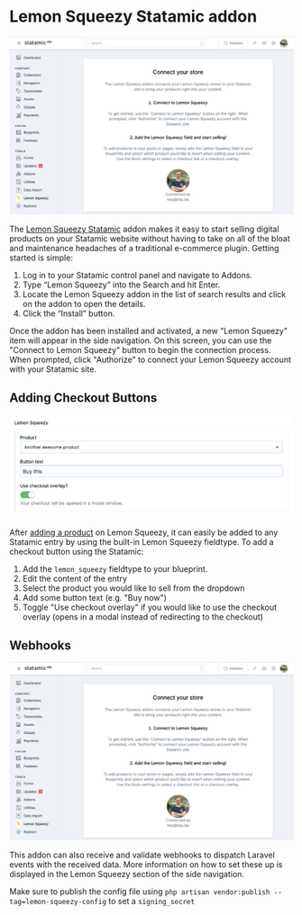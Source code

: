 # Lemon Squeezy Statamic addon

![Connection](./docs/lemon-squeezy-connection.png)

The [Lemon Squeezy Statamic](https://statamic.com/marketplace) addon makes it easy to start selling digital products on your Statamic website without having to take on all of the bloat and maintenance headaches of a traditional e-commerce plugin. Getting started is simple:

1. Log in to your Statamic control panel and navigate to Addons.
2. Type “Lemon Squeezy” into the Search and hit Enter.
3. Locate the Lemon Squeezy addon in the list of search results and click on the addon to open the details.
4. Click the “Install” button.

Once the addon has been installed and activated, a new "Lemon Squeezy" item will appear in the side navigation. On this screen, you can use the "Connect to Lemon Squeezy" button to begin the connection process. When prompted, click "Authorize" to connect your Lemon Squeezy account with your Statamic site.

## Adding Checkout Buttons

![Webhooks](./docs/lemon-squeezy-fieldtype.png)

After [adding a product](https://docs.lemonsqueezy.com/article/65-adding-a-product) on Lemon Squeezy, it can easily be added to any Statamic entry by using the built-in Lemon Squeezy fieldtype. To add a checkout button using the Statamic:

1. Add the `lemon_squeezy` fieldtype to your blueprint.
2. Edit the content of the entry
3. Select the product you would like to sell from the dropdown
4. Add some button text (e.g. "Buy now")
5. Toggle "Use checkout overlay" if you would like to use the checkout overlay (opens in a modal instead of redirecting to the checkout)

## Webhooks

![Webhooks](./docs/lemon-squeezy-connection.png)

This addon can also receive and validate webhooks to dispatch Laravel events with the received data. More information on how to set these up is displayed in the Lemon Squeezy section of the side navigation.

Make sure to publish the config file using `php artisan vendor:publish --tag=lemon-squeezy-config` to set a `signing_secret`
